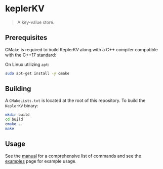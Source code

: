 # keplerKV

> A key-value store.

## Prerequisites

CMake is required to build KeplerKV along with a C++ compiler compatible with the C++17 standard:

On Linux utilizing `apt`:
```bash
sudo apt-get install -y cmake
```

## Building

A `CMakeLists.txt` is located at the root of this repository. To build the `KeplerKV` binary:
```bash
mkdir build
cd build
cmake ..
make
```

## Usage

See the [manual](docs/manual.md) for a comprehensive list of commands and see the [examples](docs/examples.md) page for example usage.
